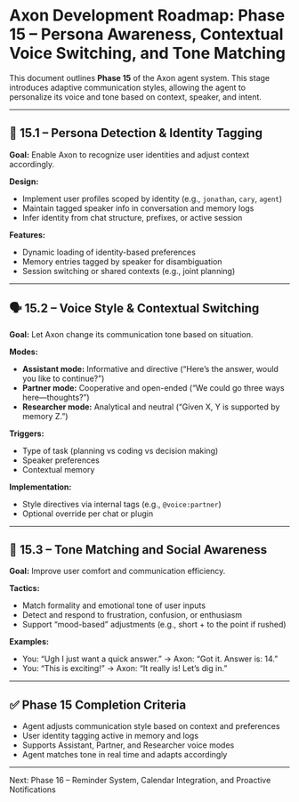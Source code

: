# Axon Development Roadmap: Phase 15 – Persona Awareness, Contextual Voice Switching, and Tone Matching

This document outlines **Phase 15** of the Axon agent system. This stage introduces adaptive communication styles, allowing the agent to personalize its voice and tone based on context, speaker, and intent.

---

## 🧠 15.1 – Persona Detection & Identity Tagging
**Goal:** Enable Axon to recognize user identities and adjust context accordingly.

**Design:**
- Implement user profiles scoped by identity (e.g., `jonathan`, `cary`, `agent`)
- Maintain tagged speaker info in conversation and memory logs
- Infer identity from chat structure, prefixes, or active session

**Features:**
- Dynamic loading of identity-based preferences
- Memory entries tagged by speaker for disambiguation
- Session switching or shared contexts (e.g., joint planning)

---

## 🗣 15.2 – Voice Style & Contextual Switching
**Goal:** Let Axon change its communication tone based on situation.

**Modes:**
- **Assistant mode:** Informative and directive (“Here’s the answer, would you like to continue?”)
- **Partner mode:** Cooperative and open-ended (“We could go three ways here—thoughts?”)
- **Researcher mode:** Analytical and neutral (“Given X, Y is supported by memory Z.”)

**Triggers:**
- Type of task (planning vs coding vs decision making)
- Speaker preferences
- Contextual memory

**Implementation:**
- Style directives via internal tags (e.g., `@voice:partner`)
- Optional override per chat or plugin

---

## 🎯 15.3 – Tone Matching and Social Awareness
**Goal:** Improve user comfort and communication efficiency.

**Tactics:**
- Match formality and emotional tone of user inputs
- Detect and respond to frustration, confusion, or enthusiasm
- Support “mood-based” adjustments (e.g., short + to the point if rushed)

**Examples:**
- You: “Ugh I just want a quick answer.” → Axon: “Got it. Answer is: 14.”
- You: “This is exciting!” → Axon: “It really is! Let’s dig in.”

---

## ✅ Phase 15 Completion Criteria
- Agent adjusts communication style based on context and preferences
- User identity tagging active in memory and logs
- Supports Assistant, Partner, and Researcher voice modes
- Agent matches tone in real time and adapts accordingly

---

Next: Phase 16 – Reminder System, Calendar Integration, and Proactive Notifications

